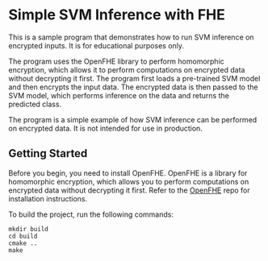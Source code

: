 # Simple SVM Inference with FHE 

This is a sample program that demonstrates how to run SVM inference on encrypted inputs. It is for educational purposes only.

The program uses the OpenFHE library to perform homomorphic encryption, which allows it to perform computations on encrypted data without decrypting it first. The program first loads a pre-trained SVM model and then encrypts the input data. The encrypted data is then passed to the SVM model, which performs inference on the data and returns the predicted class.

The program is a simple example of how SVM inference can be performed on encrypted data. It is not intended for use in production.


## Getting Started

Before you begin, you need to install OpenFHE. OpenFHE is a library for homomorphic encryption, which allows you to perform computations on encrypted data without decrypting it first. Refer to the [OpenFHE](https://github.com/openfheorg/openfhe-development) repo for installation instructions.

To build the project, run the following commands:

```
mkdir build
cd build
cmake ..
make
```